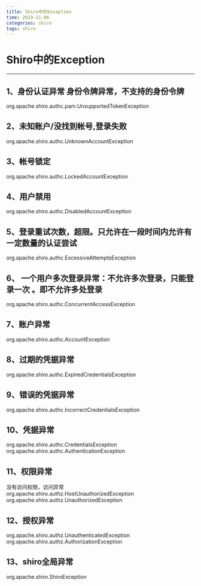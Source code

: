 ```yaml
---
title: Shiro中的Exception
time: 2019-11-06
categories: shiro
tags: shiro
---
```


# Shiro中的Exception
---

## 1、身份认证异常  身份令牌异常，不支持的身份令牌  
org.apache.shiro.authc.pam.UnsupportedTokenException  
  
## 2、未知账户/没找到帐号,登录失败  
org.apache.shiro.authc.UnknownAccountException  

## 3、帐号锁定  
org.apache.shiro.authc.LockedAccountException  

## 4、用户禁用  
org.apache.shiro.authc.DisabledAccountException  

## 5、登录重试次数，超限。只允许在一段时间内允许有一定数量的认证尝试  
org.apache.shiro.authc.ExcessiveAttemptsException  

## 6、 一个用户多次登录异常：不允许多次登录，只能登录一次 。即不允许多处登录  
org.apache.shiro.authc.ConcurrentAccessException  

## 7、账户异常  
org.apache.shiro.authc.AccountException  
  
## 8、过期的凭据异常  
org.apache.shiro.authc.ExpiredCredentialsException  

## 9、错误的凭据异常  
org.apache.shiro.authc.IncorrectCredentialsException

## 10、凭据异常  
org.apache.shiro.authc.CredentialsException  
org.apache.shiro.authc.AuthenticationException  
  
## 11、权限异常  
没有访问权限，访问异常  
org.apache.shiro.authz.HostUnauthorizedException  
org.apache.shiro.authz.UnauthorizedException  

## 12、授权异常  
org.apache.shiro.authz.UnauthenticatedException  
org.apache.shiro.authz.AuthorizationException  
  
## 13、shiro全局异常  
org.apache.shiro.ShiroException
